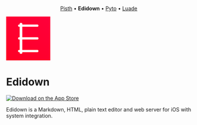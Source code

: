 <p align="center">
  <a href="https://github.com/ColdGrub1384/Pisth">Pisth</a> &bull;
  <b>Edidown</b> &bull;
  <a href="https://github.com/ColdGrub1384/Pyto">Pyto</a> &bull;
  <a href="https://github.com/ColdGrub1384/Luade">Luade</a>
</p>

![Icon](https://raw.githubusercontent.com/ColdGrub1384/Edidown/master/Edidown/Assets.xcassets/AppIcon.appiconset/Icon-App-60x60%402x.png)

# Edidown

[![Download on the App Store](https://pisth.github.io/appstorebadge.svg)](https://itunes.apple.com/us/app/edidown-markup-editor/id1439139639?l=fr&ls=1&mt=8)

Edidown is a Markdown, HTML, plain text editor and web server for iOS with system integration.
